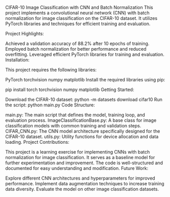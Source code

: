 CIFAR-10 Image Classification with CNN and Batch Normalization
This project implements a convolutional neural network (CNN) with batch normalization for image classification on the CIFAR-10 dataset. It utilizes PyTorch libraries and techniques for efficient training and evaluation.

Project Highlights:

Achieved a validation accuracy of 88.2% after 10 epochs of training.
Employed batch normalization for better performance and reduced overfitting.
Leveraged efficient PyTorch libraries for training and evaluation.
Installation:

This project requires the following libraries:

PyTorch
torchvision
numpy
matplotlib
Install the required libraries using pip:

pip install torch torchvision numpy matplotlib
Getting Started:

Download the CIFAR-10 dataset:
python -m datasets download cifar10
Run the script:
python main.py
Code Structure:

main.py: The main script that defines the model, training loop, and evaluation process.
ImageClassificationBase.py: A base class for image classification models with common training and validation steps.
CIFAR_CNN.py: The CNN model architecture specifically designed for the CIFAR-10 dataset.
utils.py: Utility functions for device allocation and data loading.
Project Contributions:

This project is a learning exercise for implementing CNNs with batch normalization for image classification.
It serves as a baseline model for further experimentation and improvement.
The code is well-structured and documented for easy understanding and modification.
Future Work:

Explore different CNN architectures and hyperparameters for improved performance.
Implement data augmentation techniques to increase training data diversity.
Evaluate the model on other image classification datasets.
